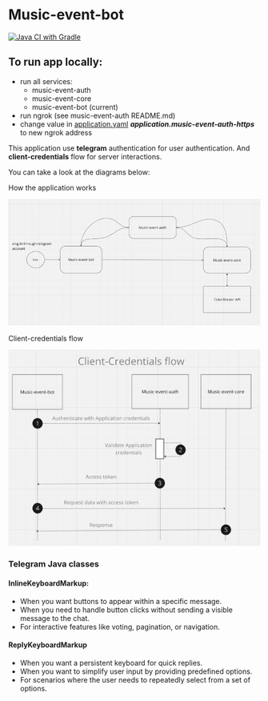 # Music-event-bot

[![Java CI with Gradle](https://github.com/VitaliyPunko/Music-event-bot/actions/workflows/gradle.yml/badge.svg)](https://github.com/VitaliyPunko/Music-event-bot/actions/workflows/gradle.yml)

## To run app locally: 
- run all services:
  - music-event-auth
  - music-event-core
  - music-event-bot (current)
- run ngrok (see music-event-auth README.md)
- change value in [application.yaml](src/main/resources/application.yaml) 
__*application.music-event-auth-https*__ to new ngrok address


This application use **telegram** authentication for user authentication. 
And **client-credentials** flow for server interactions.

<p>You can take a look at the diagrams below:
<p>How the application works

![Application interactions](app-interaction.png)

<p>Client-credentials flow

![Client-credentials flow](client-credentials.png)

### Telegram Java classes

#### InlineKeyboardMarkup:
- When you want buttons to appear within a specific message.
- When you need to handle button clicks without sending a visible message to the chat.
- For interactive features like voting, pagination, or navigation.

#### ReplyKeyboardMarkup
- When you want a persistent keyboard for quick replies.
- When you want to simplify user input by providing predefined options.
- For scenarios where the user needs to repeatedly select from a set of options.

